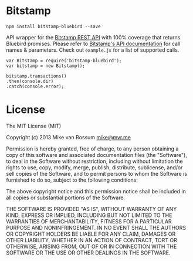 # Bitstamp

    npm install bitstamp-bluebird --save

API wrapper for the [Bitstamp REST API](https://www.bitstamp.net/api/) with 100% coverage that returns Bluebird promises. Please refer to [Bitstamp's API documentation](https://www.bitstamp.net/api/) for call names & parameters. Check out `example.js` for a list of supported calls.

    var Bitstamp = require('bitstamp-bluebird');
    var bitstamp = new Bitstamp();

    bitstamp.transactions()
    .then(console.dir)
    .catch(console.error);

# License

The MIT License (MIT)

Copyright (c) 2013 Mike van Rossum mike@mvr.me

Permission is hereby granted, free of charge, to any person obtaining a copy of this software and associated documentation files (the "Software"), to deal in the Software without restriction, including without limitation the rights to use, copy, modify, merge, publish, distribute, sublicense, and/or sell copies of the Software, and to permit persons to whom the Software is furnished to do so, subject to the following conditions:

The above copyright notice and this permission notice shall be included in all copies or substantial portions of the Software.

THE SOFTWARE IS PROVIDED "AS IS", WITHOUT WARRANTY OF ANY KIND, EXPRESS OR IMPLIED, INCLUDING BUT NOT LIMITED TO THE WARRANTIES OF MERCHANTABILITY, FITNESS FOR A PARTICULAR PURPOSE AND NONINFRINGEMENT. IN NO EVENT SHALL THE AUTHORS OR COPYRIGHT HOLDERS BE LIABLE FOR ANY CLAIM, DAMAGES OR OTHER LIABILITY, WHETHER IN AN ACTION OF CONTRACT, TORT OR OTHERWISE, ARISING FROM, OUT OF OR IN CONNECTION WITH THE SOFTWARE OR THE USE OR OTHER DEALINGS IN THE SOFTWARE.
